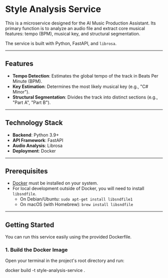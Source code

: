# Style Analysis Service

This is a microservice designed for the AI Music Production Assistant. Its primary function is to analyze an audio file and extract core musical features: tempo (BPM), musical key, and structural segmentation.

The service is built with Python, FastAPI, and `librosa`.

---

## Features

-   **Tempo Detection**: Estimates the global tempo of the track in Beats Per Minute (BPM).
-   **Key Estimation**: Determines the most likely musical key (e.g., "C# Minor").
-   **Structural Segmentation**: Divides the track into distinct sections (e.g., "Part A", "Part B").

---

## Technology Stack

-   **Backend**: Python 3.9+
-   **API Framework**: FastAPI
-   **Audio Analysis**: Librosa
-   **Deployment**: Docker

---

## Prerequisites

-   [Docker](https://www.docker.com/get-started) must be installed on your system.
-   For local development outside of Docker, you will need to install `libsndfile`.
    -   On Debian/Ubuntu: `sudo apt-get install libsndfile1`
    -   On macOS (with Homebrew): `brew install libsndfile`

---

## Getting Started

You can run this service easily using the provided Dockerfile.

### 1. Build the Docker Image

Open your terminal in the project's root directory and run:

docker build -t style-analysis-service .
